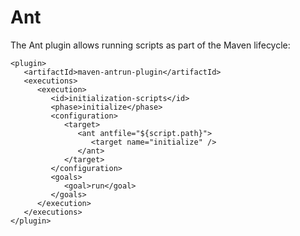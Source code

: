 # Ant

The Ant plugin allows running scripts as part of the Maven lifecycle:

```markup
<plugin>
   <artifactId>maven-antrun-plugin</artifactId>
   <executions>
      <execution>
         <id>initialization-scripts</id>
         <phase>initialize</phase>
         <configuration>
            <target>
               <ant antfile="${script.path}">
                  <target name="initialize" />
               </ant>
            </target>
         </configuration>
         <goals>
            <goal>run</goal>
         </goals>
      </execution>
   </executions>
</plugin>
```

